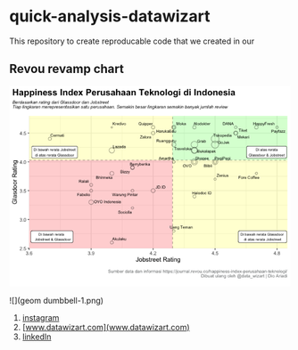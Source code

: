 # quick-analysis-datawizart

This repository to create reproducable code that we created in our 

## Revou revamp chart
![](scatterplot-1.png)

![](geom dumbbell-1.png)


1. [instagram](https://www.instagram.com/data_wizart/)
2. [www.datawizart.com](www.datawizart.com)
3. [linkedIn](https://www.linkedin.com/company/datawizart/)



